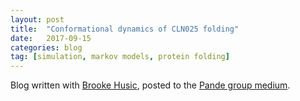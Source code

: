 ```yaml
---
layout: post
title:  "Conformational dynamics of CLN025 folding"
date:   2017-09-15
categories: blog
tag: [simulation, markov models, protein folding]
---
```


Blog written with [Brooke Husic](https://twitter.com/brookehus), posted to the [Pande group medium](https://medium.com/@pandelab/conformational-dynamics-of-cln025-folding-c01dc3dfcbc).
